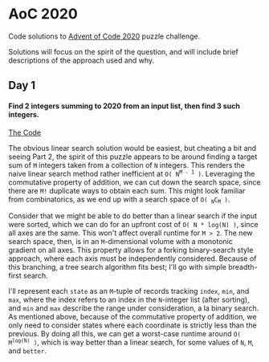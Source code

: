 # AoC 2020

Code solutions to [Advent of Code 2020](https://adventofcode.com/2020) puzzle challenge.

Solutions will focus on the spirit of the question, and will include brief descriptions of the
approach used and why.

## Day 1

#### Find 2 integers summing to 2020 from an input list, then find 3 such integers.

[The Code](src/day1.py)

The obvious linear search solution would be easiest, but cheating a bit and seeing Part 2, the
spirit of this puzzle appears to be around finding a target sum of `M` integers taken from a
collection of `N` integers. This renders the naive linear search method rather inefficient at
<code>O( N<sup>M - 1</sup> )</code>. Leveraging the commutative property of addition, we can cut
down the search space, since there are `M!` duplicate ways to obtain each sum. This might look
familiar from combinatorics, as we end up with a search space of <code>O( <sub>N</sub>C<sub>M</sub>
)</code>. 

Consider that we might be able to do better than a linear search if the input were sorted, which we
can do for an upfront cost of `O( N * log(N) )`, since all axes are the same. This won't affect
overall runtime for `M > 2`. The new search space, then, is in an `M`-dimensional volume with a
monotonic gradient on all axes. This property allows for a forking binary-search style approach,
where each axis must be independently considered. Because of this branching, a tree search algorithm
fits best; I'll go with simple breadth-first search.

I'll represent each `state` as an `M`-tuple of records tracking `index`, `min`, and `max`, where the
index refers to an index in the `N`-integer list (after sorting), and `min` and `max` describe the
range under consideration, a la binary search. As mentioned above, because of the commutative
property of addition, we only need to consider states where each coordinate is strictly less than
the previous. By doing all this, we can get a worst-case runtime around <code>O( M<sup>log(N)</sup>
)</code>, which is way better than a linear search, for some values of `N`, `M`, and `better`.
